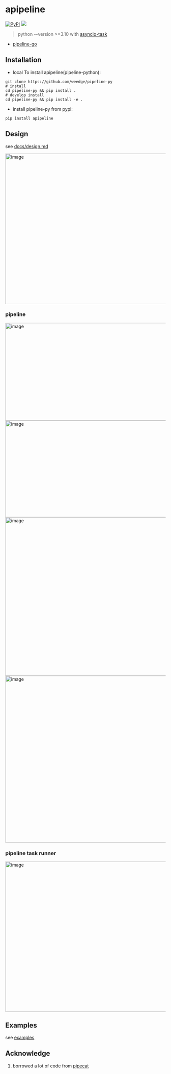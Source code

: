 <div align="center">
    <img src="https://github.com/user-attachments/assets/37c0d68d-c6d1-4e3b-a01e-d231c8ff36b6" alt="">
</div>

# apipeline
[![PyPI](https://img.shields.io/pypi/v/apipeline)](https://pypi.org/project/apipeline/)
<a href="https://app.commanddash.io/agent/github_ai-bot-pro_pipeline-py"><img src="https://img.shields.io/badge/AI-Code%20Agent-EB9FDA"></a>

> python --version >=3.10 with [asyncio-task](https://docs.python.org/3.11/library/asyncio-task.html)

- [pipeline-go](https://github.com/weedge/pipeline-go)

## Installation
- local To install apipeline(pipeline-python):
```
git clone https://github.com/weedge/pipeline-py
# install
cd pipeline-py && pip install .
# develop install
cd pipeline-py && pip install -e .
```
- install pipeline-py from pypi:
```
pip install apipeline
```

## Design
see [docs/design.md](https://github.com/weedge/pipeline-py/tree/main/docs/design.md)

<img width="1426" height="472" alt="image" src="https://github.com/user-attachments/assets/7eaafdd2-0778-4fb7-8d21-14c4f188eb87" />


### pipeline
<img width="1120" height="306" alt="image" src="https://github.com/user-attachments/assets/3fa65a61-ac65-42f4-a967-953822344b0a" />
<img width="1135" height="303" alt="image" src="https://github.com/user-attachments/assets/51185563-7372-4899-837c-60b2d1d14283" />
<img width="1134" height="497" alt="image" src="https://github.com/user-attachments/assets/10a1b1cf-27ac-4661-834f-1879f6ea4aad" />
<img width="1387" height="523" alt="image" src="https://github.com/user-attachments/assets/2f3915a4-4860-4cee-ad6e-312744a424d2" />



### pipeline task runner
<img width="1241" height="471" alt="image" src="https://github.com/user-attachments/assets/d1364317-84e9-4440-8053-0da062fc016c" />


## Examples
see [examples](https://github.com/weedge/pipeline-py/tree/main/examples)


## Acknowledge
1. borrowed a lot of code from [pipecat](https://github.com/pipecat-ai/pipecat.git)












